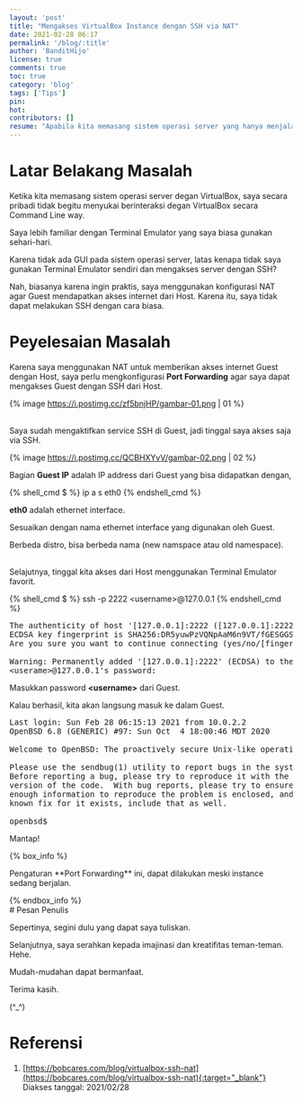 ```yaml
---
layout: 'post'
title: "Mengakses VirtualBox Instance dengan SSH via NAT"
date: 2021-02-28 06:17
permalink: '/blog/:title'
author: 'BanditHijo'
license: true
comments: true
toc: true
category: 'blog'
tags: ['Tips']
pin:
hot:
contributors: []
resume: "Apabila kita memasang sistem operasi server yang hanya menjalankan CLI pada VirtualBox, saya lebih memilih untuk mengaksesnya menggunakan SSH ketimbang harus menggunakan UI dari VirtualBox. Alasannya karena, saya lebih familiar dengan Terminal Emulator yang saya gunakan."
---
```


# Latar Belakang Masalah

Ketika kita memasang sistem operasi server degan VirtualBox, saya secara pribadi tidak begitu menyukai berinteraksi degan VirtualBox secara Command Line way.

Saya lebih familiar dengan Terminal Emulator yang saya biasa gunakan sehari-hari.

Karena tidak ada GUI pada sistem operasi server, latas kenapa tidak saya gunakan Terminal Emulator sendiri dan mengakses server dengan SSH?

Nah, biasanya karena ingin praktis, saya menggunakan konfigurasi NAT agar Guest mendapatkan akses internet dari Host. Karena itu, saya tidak dapat melakukan SSH dengan cara biasa.

# Peyelesaian Masalah

Karena saya menggunakan NAT untuk memberikan akses internet Guest dengan Host, saya perlu mengkonfigurasi **Port Forwarding** agar saya dapat mengakses Guest dengan SSH dari Host.

{% image https://i.postimg.cc/zf5bnjHP/gambar-01.png | 01 %}

<br>
Saya sudah mengaktifkan service SSH di Guest, jadi tinggal saya akses saja via SSH.

{% image https://i.postimg.cc/QCBHXYvV/gambar-02.png | 02 %}

Bagian **Guest IP** adalah IP address dari Guest yang bisa didapatkan dengan,

{% shell_cmd $ %}
ip a s eth0
{% endshell_cmd %}

**eth0** adalah ethernet interface.

Sesuaikan dengan nama ethernet interface yang digunakan oleh Guest.

Berbeda distro, bisa berbeda nama (new namspace atau old namespace).

<br>
Selajutnya, tinggal kita akses dari Host menggunakan Terminal Emulator favorit.

{% shell_cmd $ %}
ssh -p 2222 &lt;username>@127.0.0.1
{% endshell_cmd %}

<pre>
The authenticity of host '[127.0.0.1]:2222 ([127.0.0.1]:2222)' can't be established.
ECDSA key fingerprint is SHA256:DR5yuwPzVQNpAaM6n9VT/fGESGGSJFVhJAY/LKoCpFA.
Are you sure you want to continue connecting (yes/no/[fingerprint])? yes

Warning: Permanently added '[127.0.0.1]:2222' (ECDSA) to the list of known hosts.
&lt;userame>@127.0.0.1's password: _
</pre>

Masukkan password **&lt;username>** dari Guest.

Kalau berhasil, kita akan langsung masuk ke dalam Guest.

<pre>
Last login: Sun Feb 28 06:15:13 2021 from 10.0.2.2
OpenBSD 6.8 (GENERIC) #97: Sun Oct  4 18:00:46 MDT 2020

Welcome to OpenBSD: The proactively secure Unix-like operating system.

Please use the sendbug(1) utility to report bugs in the system.
Before reporting a bug, please try to reproduce it with the latest
version of the code.  With bug reports, please try to ensure that
enough information to reproduce the problem is enclosed, and if a
known fix for it exists, include that as well.

openbsd$ _
</pre>

Mantap!

{% box_info %}
<p markdown=1>Pengaturan **Port Forwarding** ini, dapat dilakukan meski instance sedang berjalan.</p>
{% endbox_info %}








<br>
# Pesan Penulis

Sepertinya, segini dulu yang dapat saya tuliskan.

Selanjutnya, saya serahkan kepada imajinasi dan kreatifitas teman-teman. Hehe.

Mudah-mudahan dapat bermanfaat.

Terima kasih.

(^_^)




# Referensi

1. [https://bobcares.com/blog/virtualbox-ssh-nat](https://bobcares.com/blog/virtualbox-ssh-nat){:target="_blank"}
<br>Diakses tanggal: 2021/02/28

